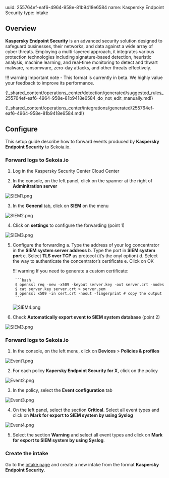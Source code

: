 uuid: 255764ef-eaf6-4964-958e-81b9418e6584
name: Kaspersky Endpoint Security
type: intake

## Overview

**Kaspersky Endpoint Security** is an advanced security solution designed to safeguard businesses, their networks, and data against a wide array of cyber threats. Employing a multi-layered approach, it integrates various protection technologies including signature-based detection, heuristic analysis, machine learning, and real-time monitoring to detect and thwart malware, ransomware, zero-day attacks, and other threats effectively.

!!! warning
    Important note - This format is currently in beta. We highly value your feedback to improve its performance.

    
{!_shared_content/operations_center/detection/generated/suggested_rules_255764ef-eaf6-4964-958e-81b9418e6584_do_not_edit_manually.md!}

{!_shared_content/operations_center/integrations/generated/255764ef-eaf6-4964-958e-81b9418e6584.md!}


## Configure

This setup guide describe how to forward events produced by **Kaspersky Endpoint Security** to Sekoia.io.

### Forward logs to Sekoia.io

1. Log in the Kaspersky Security Center Cloud Center

2. In the console, on the left panel, click on the spanner at the right of **Adminitration server**

![SIEM1.png](/assets/operation_center/integration_catalog/endpoint/kaspersky-edr/SIEM1.png)

3. In the **General** tab, click on **SIEM** on the menu

![SIEM2.png](/assets/operation_center/integration_catalog/endpoint/kaspersky-edr/SIEM2.png)

4. Click on **settings** to configure the forwarding (point 1)

![SIEM3.png](/assets/operation_center/integration_catalog/endpoint/kaspersky-edr/SIEM3.png)

5. Configure the forwarding
    a. Type the address of your log concentrator in the **SIEM system server address**
    b. Type the port in **SIEM system port**
    c. Select **TLS over TCP** as protocol (it’s the onyl option)
    d. Select the way to authenticate the concentrator’s certificate
    e. Click on OK

    !!! warning
        If you need to generate a custom certificate:

        ```bash
        $ openssl req -new -x509 -keyout server.key -out server.crt -nodes
        $ cat server.key server.crt > server.pem
        $ openssl x509 -in cert.crt -noout -fingerprint # copy the output
        ```

    ![SIEM4.png](/assets/operation_center/integration_catalog/endpoint/kaspersky-edr/SIEM4.png)
        
6. Check **Automatically export event to SIEM system database** (point 2)

![SIEM3.png](/assets/operation_center/integration_catalog/endpoint/kaspersky-edr/SIEM3.png)

### Forward logs to Sekoia.io

1. In the console, on the left menu, click on **Devices** > **Policies & profiles**

![Event1.png](/assets/operation_center/integration_catalog/endpoint/kaspersky-edr/Event1.png)

2. For each policy **Kapersky Endpoint Security for X**, click on the policy

![Event2.png](/assets/operation_center/integration_catalog/endpoint/kaspersky-edr/Event2.png)

3. In the policy, select the **Event configuration** tab

![Event3.png](/assets/operation_center/integration_catalog/endpoint/kaspersky-edr/Event3.png)

4. On the left panel, select the section **Critical**. Select all event types and click on **Mark for export to SIEM system by using Syslog**

![Event4.png](/assets/operation_center/integration_catalog/endpoint/kaspersky-edr/Event4.png)

5. Select the section **Warning** and select all event types and click on **Mark for export to SIEM system by using Syslog**.

### Create the intake

Go to the [intake page](https://app.sekoia.io/operations/intakes) and create a new intake from the format **Kaspersky Endpoint Security**.

